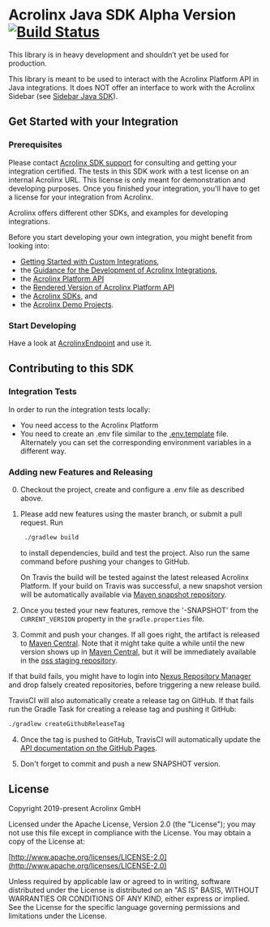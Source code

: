 # Acrolinx Java SDK Alpha Version [![Build Status](https://travis-ci.org/acrolinx/sdk-java.svg?branch=master)](https://travis-ci.org/acrolinx/sdk-java)

This library is in heavy development and shouldn’t yet be used for production.

This library is meant to be used to interact with the Acrolinx Platform API in Java integrations. 
It does NOT offer an interface to work with the Acrolinx Sidebar (see [Sidebar Java SDK](https://github.com/acrolinx/sidebar-sdk-java)).

## Get Started with your Integration

### Prerequisites

Please contact [Acrolinx SDK support](https://github.com/acrolinx/acrolinx-coding-guidance/blob/master/topics/sdk-support.md)
for consulting and getting your integration certified.
The tests in this SDK work with a test license on an internal Acrolinx URL.
This license is only meant for demonstration and developing purposes.
Once you finished your integration, you'll have to get a license for your integration from Acrolinx.
  
Acrolinx offers different other SDKs, and examples for developing integrations.

Before you start developing your own integration, you might benefit from looking into:

* [Getting Started with Custom Integrations](https://docs.acrolinx.com/customintegrations),
* the [Guidance for the Development of Acrolinx Integrations](https://github.com/acrolinx/acrolinx-coding-guidance),
* the [Acrolinx Platform API](https://github.com/acrolinx/platform-api)
* the [Rendered Version of Acrolinx Platform API](https://acrolinxapi.docs.apiary.io/#)
* the [Acrolinx SDKs](https://github.com/acrolinx?q=sdk), and
* the [Acrolinx Demo Projects](https://github.com/acrolinx?q=demo).

### Start Developing

Have a look at [AcrolinxEndpoint](./src/main/java/com/acrolinx/client/sdk/AcrolinxEndpoint.java) and use it.


## Contributing to this SDK 

### Integration Tests

In order to run the integration tests locally:
* You need access to the Acrolinx Platform
* You need to create an .env file similar to the [.env.template](.env.template) file. Alternately you can set the corresponding environment variables in a different way.


### Adding new Features and Releasing

0. Checkout the project, create and configure a .env file as described above.

1. Please add new features using the master branch, or submit a pull request.
   Run 
   ```bash
    ./gradlew build
   ```
    to install dependencies, build and test the project. 
    Also run the same command before pushing your changes to GitHub.
    
    On Travis the build will be tested against the latest released Acrolinx Platform.
    If your build on Travis was successful, a new snapshot version will be automatically available via [Maven snapshot repository](https://oss.sonatype.org/content/repositories/snapshots/com/acrolinx/client/sdk/).

2. Once you tested your new features, remove the '-SNAPSHOT' from the `CURRENT_VERSION` property in the `gradle.properties` file.

3. Commit and push your changes. If all goes right, the artifact is released to [Maven Central](https://search.maven.org/#search%7Cga%7C1%7Cg%3A%22com.acrolinx.client%22%20a%3A%22sdk%22%20).
Note that it might take quite a while until the new version shows up in [Maven Central](https://search.maven.org/#search%7Cga%7C1%7Cg%3A%22com.acrolinx.client%22%20a%3A%22sdk%22%20), but it will be immediately available in the [oss staging repository](https://oss.sonatype.org/content/groups/staging/com/acrolinx/client/sdk/).

If that build fails, you might have to login into [Nexus Repository Manager](https://oss.sonatype.org/#welcome) and drop falsely created repositories, before triggering a new release build.

TravisCI will also automatically create a release tag on GitHub. If that fails run the Gradle Task for creating a release tag and pushing it GitHub:

   ```bash
   ./gradlew createGithubReleaseTag
   ```

4. Once the tag is pushed to GitHub, TravisCI will automatically update the [API documentation on the GitHub Pages](https://acrolinx.github.io/sidebar-sdk-java/).

5. Don't forget to commit and push a new SNAPSHOT version.

## License

Copyright 2019-present Acrolinx GmbH

Licensed under the Apache License, Version 2.0 (the "License");
you may not use this file except in compliance with the License.
You may obtain a copy of the License at:

[http://www.apache.org/licenses/LICENSE-2.0](http://www.apache.org/licenses/LICENSE-2.0)

Unless required by applicable law or agreed to in writing, software
distributed under the License is distributed on an "AS IS" BASIS,
WITHOUT WARRANTIES OR CONDITIONS OF ANY KIND, either express or implied.
See the License for the specific language governing permissions and
limitations under the License.
